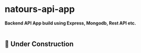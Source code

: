 # natours-api-app

**Backend API App build using Express, Mongodb, Rest API etc.**  
<br>
 ## 🛑 **Under Construction**
